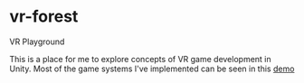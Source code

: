 # vr-forest
VR Playground

This is a place for me to explore concepts of VR game development in Unity. Most of the game systems I've implemented can be seen in this [demo](https://www.youtube.com/watch?v=NSMsqiQUML0)

